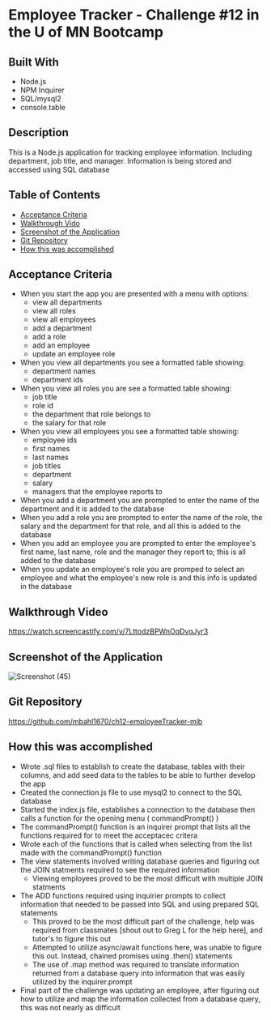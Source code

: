 # Employee Tracker - Challenge #12 in the U of MN Bootcamp

## Built With
* Node.js
* NPM Inquirer
* SQL/mysql2
* console.table

## Description
This is a Node.js application for tracking employee information.  Including department, job title, and manager.  Information is being stored and accessed using SQL database

## Table of Contents
* [Acceptance Criteria](#acceptance-criteria)
* [Walkthrough Vido](#walkthrough-video)
* [Screenshot of the Application](#screenshot-of-the-application)
* [Git Repository](#git-repository)
* [How this was accomplished](#how-this-was-accomplished)

## Acceptance Criteria
* When you start the app you are presented with a menu with options: 
  * view all departments 
  * view all roles 
  * view all employees 
  * add a department 
  * add a role 
  * add an employee 
  * update an employee role
* When you view all departments you see a formatted table showing: 
  * department names
  * department ids
* When you view all roles you are see a formatted table showing:
  * job title 
  * role id 
  * the department that role belongs to 
  * the salary for that role
* When you view all employees you see a formatted table showing:
  * employee ids 
  * first names 
  * last names 
  * job titles 
  * department 
  * salary
  * managers that the employee reports to
* When you add a department you are prompted to enter the name of the department and it is added to the database
* When you add a role you are prompted to enter the name of the role, the salary and the department for that role, and all this is added to the database
* When you add an employee you are prompted to enter the employee's first name, last name, role and the manager they report to; this is all added to the database
* When you update an employee's role you are promped to select an employee and what the employee's new role is and this info is updated in the database

## Walkthrough Video
https://watch.screencastify.com/v/7LttodzBPWnOqDvqJyr3

## Screenshot of the Application
![Screenshot (45)](https://user-images.githubusercontent.com/90292697/148703718-12b00aa5-09df-45d7-a5b0-d8a20a156be1.png)

## Git Repository
https://github.com/mbahl1670/ch12-employeeTracker-mjb


## How this was accomplished
* Wrote .sql files to establish to create the database, tables with their columns, and add seed data to the tables to be able to further develop the app
* Created the connection.js file to use mysql2 to connect to the SQL database
* Started the index.js file, establishes a connection to the database then calls a function for the opening menu ( commandPrompt() )
* The commandPrompt() function is an inquirer prompt that lists all the functions required for to meet the acceptacec critera
* Wrote each of the functions that is called when selecting from the list made with the commandPrompt() function
* The view statements involved writing database queries and figuring out the JOIN statments required to see the required information
  * Viewing employees proved to be the most difficult with multiple JOIN statments
* The ADD functions required using inquirier prompts to collect information that needed to be passed into SQL and using prepared SQL statements
  * This proved to be the most difficult part of the challenge, help was required from classmates [shout out to Greg L for the help here], and tutor's to figure this out
  * Attempted to utilize async/await functions here, was unable to figure this out.  Instead, chained promises using .then() statements
  * The use of .map method was required to translate information returned from a database query into information that was easily utilized by the inquirer.prompt
* Final part of the challenge was updating an employee, after figuring out how to utilize and map the information collected from a database query, this was not nearly as difficult
